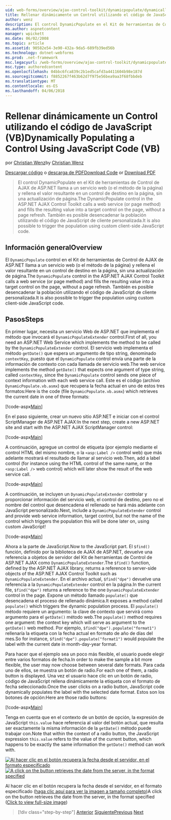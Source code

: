 ```yaml
---
uid: web-forms/overview/ajax-control-toolkit/dynamicpopulate/dynamically-populating-a-control-using-javascript-code-vb
title: Rellenar dinámicamente un Control utilizando el código de JavaScript (VB) | Documentos de Microsoft
author: wenz
description: El control DynamicPopulate en el Kit de herramientas de Control de AJAX de ASP.NET llama a un servicio web (o el método de la página) y rellena el valor resultante en un control de destino en t...
ms.author: aspnetcontent
manager: wpickett
ms.date: 06/02/2008
ms.topic: article
ms.assetid: 90582e54-3e90-432a-9da5-689fb39ed56b
ms.technology: dotnet-webforms
ms.prod: .net-framework
msc.legacyurl: /web-forms/overview/ajax-control-toolkit/dynamicpopulate/dynamically-populating-a-control-using-javascript-code-vb
msc.type: authoredcontent
ms.openlocfilehash: 04bbc6fca839c2b1ed5cafd3a4411604b98e187d
ms.sourcegitcommit: f8852267f463b62d7f975e56bea9aa3f68fbbdeb
ms.translationtype: MT
ms.contentlocale: es-ES
ms.lasthandoff: 04/06/2018
---
```

<a name="dynamically-populating-a-control-using-javascript-code-vb"></a><span data-ttu-id="caca0-103">Rellenar dinámicamente un Control utilizando el código de JavaScript (VB)</span><span class="sxs-lookup"><span data-stu-id="caca0-103">Dynamically Populating a Control Using JavaScript Code (VB)</span></span>
====================
<span data-ttu-id="caca0-104">por [Christian Wenz](https://github.com/wenz)</span><span class="sxs-lookup"><span data-stu-id="caca0-104">by [Christian Wenz](https://github.com/wenz)</span></span>

<span data-ttu-id="caca0-105">[Descargar código](http://download.microsoft.com/download/d/8/f/d8f2f6f9-1b7c-46ad-9252-e1fc81bdea3e/dynamicpopulate1.vb.zip) o [descarga de PDF](http://download.microsoft.com/download/b/6/a/b6ae89ee-df69-4c87-9bfb-ad1eb2b23373/dynamicpopulate1VB.pdf)</span><span class="sxs-lookup"><span data-stu-id="caca0-105">[Download Code](http://download.microsoft.com/download/d/8/f/d8f2f6f9-1b7c-46ad-9252-e1fc81bdea3e/dynamicpopulate1.vb.zip) or [Download PDF](http://download.microsoft.com/download/b/6/a/b6ae89ee-df69-4c87-9bfb-ad1eb2b23373/dynamicpopulate1VB.pdf)</span></span>

> <span data-ttu-id="caca0-106">El control DynamicPopulate en el Kit de herramientas de Control de AJAX de ASP.NET llama a un servicio web (o el método de la página) y rellena el valor resultante en un control de destino en la página, sin una actualización de página.</span><span class="sxs-lookup"><span data-stu-id="caca0-106">The DynamicPopulate control in the ASP.NET AJAX Control Toolkit calls a web service (or page method) and fills the resulting value into a target control on the page, without a page refresh.</span></span> <span data-ttu-id="caca0-107">También es posible desencadenar la población utilizando el código de JavaScript de cliente personalizada.</span><span class="sxs-lookup"><span data-stu-id="caca0-107">It is also possible to trigger the population using custom client-side JavaScript code.</span></span>


## <a name="overview"></a><span data-ttu-id="caca0-108">Información general</span><span class="sxs-lookup"><span data-stu-id="caca0-108">Overview</span></span>

<span data-ttu-id="caca0-109">El `DynamicPopulate` control en el Kit de herramientas de Control de AJAX de ASP.NET llama a un servicio web (o el método de la página) y rellena el valor resultante en un control de destino en la página, sin una actualización de página.</span><span class="sxs-lookup"><span data-stu-id="caca0-109">The `DynamicPopulate` control in the ASP.NET AJAX Control Toolkit calls a web service (or page method) and fills the resulting value into a target control on the page, without a page refresh.</span></span> <span data-ttu-id="caca0-110">También es posible desencadenar la población utilizando el código de JavaScript de cliente personalizada.</span><span class="sxs-lookup"><span data-stu-id="caca0-110">It is also possible to trigger the population using custom client-side JavaScript code.</span></span>

## <a name="steps"></a><span data-ttu-id="caca0-111">Pasos</span><span class="sxs-lookup"><span data-stu-id="caca0-111">Steps</span></span>

<span data-ttu-id="caca0-112">En primer lugar, necesita un servicio Web de ASP.NET que implementa el método que invocará el `DynamicPopulateExtender` control.</span><span class="sxs-lookup"><span data-stu-id="caca0-112">First of all, you need an ASP.NET Web Service which implements the method to be called by the `DynamicPopulateExtender` control.</span></span> <span data-ttu-id="caca0-113">El servicio web implementa el método `getDate()` que espera un argumento de tipo string, denominado `contextKey`, puesto que el `DynamicPopulate` control envía una parte de la información de contexto con cada llamada de servicio web.</span><span class="sxs-lookup"><span data-stu-id="caca0-113">The web service implements the method `getDate()` that expects one argument of type string, called `contextKey`, since the `DynamicPopulate` control sends one piece of context information with each web service call.</span></span> <span data-ttu-id="caca0-114">Este es el código (archivo `DynamicPopulate.vb.asmx`) que recupera la fecha actual en uno de estos tres formatos:</span><span class="sxs-lookup"><span data-stu-id="caca0-114">Here is the code (file `DynamicPopulate.vb.asmx`) which retrieves the current date in one of three formats:</span></span>

[!code-aspx[Main](dynamically-populating-a-control-using-javascript-code-vb/samples/sample1.aspx)]

<span data-ttu-id="caca0-115">En el paso siguiente, crear un nuevo sitio ASP.NET e iniciar con el control ScriptManager de ASP.NET AJAX:</span><span class="sxs-lookup"><span data-stu-id="caca0-115">In the next step, create a new ASP.NET site and start with the ASP.NET AJAX ScriptManager control:</span></span>

[!code-aspx[Main](dynamically-populating-a-control-using-javascript-code-vb/samples/sample2.aspx)]

<span data-ttu-id="caca0-116">A continuación, agregue un control de etiqueta (por ejemplo mediante el control HTML del mismo nombre, o la `<asp:Label />` control web) que más adelante mostrará el resultado de llamar al servicio web.</span><span class="sxs-lookup"><span data-stu-id="caca0-116">Then, add a label control (for instance using the HTML control of the same name, or the `<asp:Label />` web control) which will later show the result of the web service call.</span></span>

[!code-aspx[Main](dynamically-populating-a-control-using-javascript-code-vb/samples/sample3.aspx)]

<span data-ttu-id="caca0-117">A continuación, se incluyen un `DynamicPopulateExtender` controlar y proporcionar información del servicio web, el control de destino, pero no el nombre del control que desencadena el rellenado se hará más adelante con JavaScript personalizado.</span><span class="sxs-lookup"><span data-stu-id="caca0-117">Next, include a `DynamicPopulateExtender` control and provide web service information, target control, but not the name of the control which triggers the population this will be done later on, using custom JavaScript!</span></span>

[!code-aspx[Main](dynamically-populating-a-control-using-javascript-code-vb/samples/sample4.aspx)]

<span data-ttu-id="caca0-118">Ahora a la parte de JavaScript.</span><span class="sxs-lookup"><span data-stu-id="caca0-118">Now to the JavaScript part.</span></span> <span data-ttu-id="caca0-119">El `$find()` función, definido por la biblioteca de AJAX de ASP.NET, devuelve una referencia a objetos de servidor del Kit de herramientas de Control de ASP.NET AJAX como `DynamicPopulateExtender`.</span><span class="sxs-lookup"><span data-stu-id="caca0-119">The `$find()` function, defined by the ASP.NET AJAX library, returns a reference to server-side objects of the ASP.NET AJAX Control Toolkit such as `DynamicPopulateExtender`.</span></span> <span data-ttu-id="caca0-120">En el archivo actual, `$find("dpe")` devuelve una referencia a la `DynamicPopulateExtender` control en la página.</span><span class="sxs-lookup"><span data-stu-id="caca0-120">In the current file, `$find("dpe")` returns a reference to the one `DynamicPopulateExtender` control in the page.</span></span> <span data-ttu-id="caca0-121">Expone un método llamado `populate()` que desencadena el proceso de rellenado dinámica.</span><span class="sxs-lookup"><span data-stu-id="caca0-121">It exposes a method called `populate()` which triggers the dynamic population process.</span></span> <span data-ttu-id="caca0-122">El `populate()` método requiere un argumento: la clave de contexto que servirá como argumento para el `getDate()` método web.</span><span class="sxs-lookup"><span data-stu-id="caca0-122">The `populate()` method requires one argument: the context key which will serve as argument to the `getDate()` web method.</span></span> <span data-ttu-id="caca0-123">Por ejemplo, `$find("dpe").populate("format1")` rellenaría la etiqueta con la fecha actual en formato de año de días del mes.</span><span class="sxs-lookup"><span data-stu-id="caca0-123">So for instance, `$find("dpe").populate("format1")` would populate the label with the current date in month-day-year format.</span></span>

<span data-ttu-id="caca0-124">Para hacer que el ejemplo sea un poco más flexible, el usuario puede elegir entre varios formatos de fecha.</span><span class="sxs-lookup"><span data-stu-id="caca0-124">In order to make the sample a bit more flexible, the user may now choose between several date formats.</span></span> <span data-ttu-id="caca0-125">Para cada uno de ellos, se muestra un botón de radio.</span><span class="sxs-lookup"><span data-stu-id="caca0-125">For each one of them, a radio button is displayed.</span></span> <span data-ttu-id="caca0-126">Una vez el usuario hace clic en un botón de radio, código de JavaScript rellena dinámicamente la etiqueta con el formato de fecha seleccionado.</span><span class="sxs-lookup"><span data-stu-id="caca0-126">Once the user clicks on a radio button, JavaScript code dynamically populates the label with the selected date format.</span></span> <span data-ttu-id="caca0-127">Estos son los botones de opción:</span><span class="sxs-lookup"><span data-stu-id="caca0-127">Here are those radio buttons:</span></span>

[!code-aspx[Main](dynamically-populating-a-control-using-javascript-code-vb/samples/sample5.aspx)]

<span data-ttu-id="caca0-128">Tenga en cuenta que en el contexto de un botón de opción, la expresión de JavaScript `this.value` hace referencia al valor del botón actual, que resulta ser exactamente la misma información de la `getDate()` método puede trabajar con.</span><span class="sxs-lookup"><span data-stu-id="caca0-128">Note that within the context of a radio button, the JavaScript expression `this.value` refers to the value of the current button, which happens to be exactly the same information the `getDate()` method can work with.</span></span>


<span data-ttu-id="caca0-129">[![Al hacer clic en el botón recupera la fecha desde el servidor, en el formato especificado](dynamically-populating-a-control-using-javascript-code-vb/_static/image2.png)](dynamically-populating-a-control-using-javascript-code-vb/_static/image1.png)</span><span class="sxs-lookup"><span data-stu-id="caca0-129">[![A click on the button retrieves the date from the server, in the format specified](dynamically-populating-a-control-using-javascript-code-vb/_static/image2.png)](dynamically-populating-a-control-using-javascript-code-vb/_static/image1.png)</span></span>

<span data-ttu-id="caca0-130">Al hacer clic en el botón recupera la fecha desde el servidor, en el formato especificado ([haga clic aquí para ver la imagen a tamaño completo](dynamically-populating-a-control-using-javascript-code-vb/_static/image3.png))</span><span class="sxs-lookup"><span data-stu-id="caca0-130">A click on the button retrieves the date from the server, in the format specified ([Click to view full-size image](dynamically-populating-a-control-using-javascript-code-vb/_static/image3.png))</span></span>

> [!div class="step-by-step"]
> <span data-ttu-id="caca0-131">[Anterior](dynamically-populating-a-control-vb.md)
> [Siguiente](using-dynamicpopulate-with-a-user-control-and-javascript-vb.md)</span><span class="sxs-lookup"><span data-stu-id="caca0-131">[Previous](dynamically-populating-a-control-vb.md)
[Next](using-dynamicpopulate-with-a-user-control-and-javascript-vb.md)</span></span>
